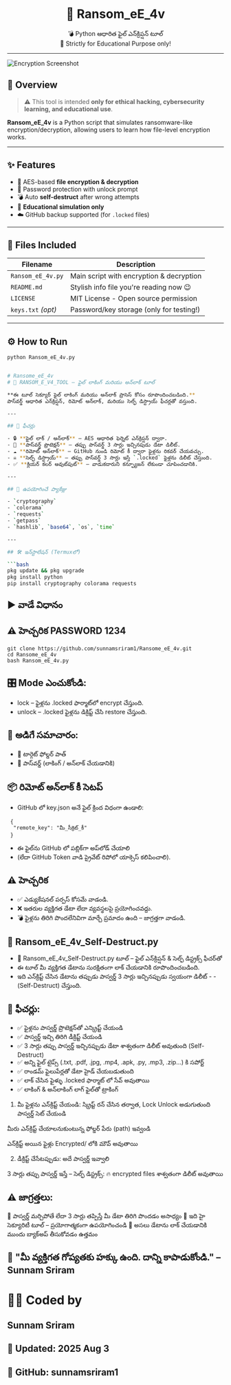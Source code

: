 


<h1 align="center">🔐 Ransom_eE_4v</h1>

<p align="center">
💣 Python ఆధారిత ఫైల్ ఎన్‌క్రిప్షన్ టూల్ <br>
📘 Strictly for Educational Purpose only! <br>
</p>

---
![Encryption Screenshot](Screenshot_2025-08-02-21-55-09-905_com.termux.jpg)

## 📌 Overview

> ⚠️ This tool is intended **only for ethical hacking, cybersecurity learning, and educational use**.

**Ransom_eE_4v** is a Python script that simulates ransomware-like encryption/decryption, allowing users to learn how file-level encryption works.

---

## ✨ Features

- 🔐 AES-based **file encryption & decryption**
- 🔑 Password protection with unlock prompt
- 💣 Auto **self-destruct** after wrong attempts
- 🧠 **Educational simulation only**
- ☁️ GitHub backup supported (for `.locked` files)

---

## 📁 Files Included

| Filename          | Description                                |
|-------------------|--------------------------------------------|
| `Ransom_eE_4v.py` | Main script with encryption & decryption   |
| `README.md`       | Stylish info file you're reading now 😉     |
| `LICENSE`         | MIT License - Open source permission       |
| `keys.txt` _(opt)_| Password/key storage (only for testing!)  |

---

## ⚙️ How to Run

```bash
python Ransom_eE_4v.py


# Ransome_eE_4v
# 🔐 RANSOM_E_V4_TOOL — ఫైల్ లాకింగ్ మరియు అన్‌లాక్ టూల్

**ఈ టూల్ సెక్యూర్ ఫైల్ లాకింగ్ మరియు అన్‌లాక్ ప్రాసెస్ కోసం రూపొందించబడింది.**  
పాస్‌వర్డ్ ఆధారిత ఎన్‌క్రిప్షన్, రిమోట్ అన్‌లాక్, మరియు సెల్ఫ్ డిస్ట్రాయ్ ఫీచర్లతో వస్తుంది.

---

## 🌟 ఫీచర్లు

- 🔒 **ఫైల్ లాక్ / అన్‌లాక్** – AES ఆధారిత ఫెర్నెట్ ఎన్‌క్రిప్షన్ ద్వారా.
- 🔐 **పాస్‌వర్డ్ ప్రొటెక్షన్** – తప్పు పాస్‌వర్డ్ 3 సార్లు ఇచ్చినపుడు డేటా డిలీట్.
- ☁️ **రిమోట్ అన్‌లాక్** – GitHub నుండి రిమోట్ కీ ద్వారా ఫైళ్లను రికవర్ చేయవచ్చు.
- ☠️ **సెల్ఫ్ డిస్ట్రాయ్** – తప్పు పాస్‌వర్డ్ 3 సార్లు ఇస్తే `.locked` ఫైళ్లను డిలీట్ చేస్తుంది.
- ✅ **క్లియర్ కలర్ అవుట్‌పుట్** – వాడుకదారుని కన్ఫ్యూజన్ లేకుండా చూపించడానికి.

---

## 🧰 ఉపయోగించే ప్యాకేజ్లు

- `cryptography`
- `colorama`
- `requests`
- `getpass`
- `hashlib`, `base64`, `os`, `time`

---

## 🛠️ ఇన్‌స్టాలేషన్ (Termuxలో)

```bash
pkg update && pkg upgrade
pkg install python
pip install cryptography colorama requests
```
## ▶️ వాడే విధానం
## ⚠️ హెచ్చరిక PASSWORD 1234
```
git clone https://github.com/sunnamsriram1/Ransome_eE_4v.git
cd Ransome_eE_4v
bash Ransom_eE_4v.py
```
## 🎛️ Mode ఎంచుకోండి:
- lock – ఫైళ్లను .locked ఫార్మాట్‌లో encrypt చేస్తుంది.
- unlock – .locked ఫైళ్లను డిక్రిప్ట్ చేసి restore చేస్తుంది.

## 📝 అడిగే సమాచారం:
- 📁 టార్గెట్ ఫోల్డర్ పాత్
- 🔑 పాస్‌వర్డ్ (లాకింగ్ / అన్‌లాక్ చేయడానికి)

## 📦 రిమోట్ అన్‌లాక్ కీ సెటప్
- GitHub లో key.json అనే ఫైల్ క్రింద విధంగా ఉండాలి:

```
 {
  "remote_key": "మీ_సీక్రెట్_కీ"
 }
```
- ఈ ఫైల్‌ను GitHub లో పబ్లిక్‌గా అప్‌లోడ్ చేయాలి
- (లేదా GitHub Token వాడి ప్రైవేట్ రిపోలో యాక్సెస్ కలిపించాలి).

## ⚠️ హెచ్చరిక
- ✅ ఎడ్యుకేషనల్ పర్పస్ కోసమే వాడండి.
- ❌ ఇతరుల వ్యక్తిగత డేటా లేదా వ్యవస్థలపై ప్రయోగించవద్దు.
- 💣 ఫైళ్లను తిరిగి పొందలేనివిగా మార్చే ప్రమాదం ఉంది – జాగ్రత్తగా వాడండి.
 
## 🔐 Ransom_eE_4v_Self-Destruct.py
- 🔐 Ransom_eE_4v_Self-Destruct.py టూల్ – ఫైల్ ఎన్‌క్రిప్షన్ & సెల్ఫ్ డిస్ట్రక్స్ ఫీచర్‌తో
- ఈ టూల్ మీ వ్యక్తిగత డేటాను సురక్షితంగా లాక్ చేయడానికి రూపొందించబడింది.
- ఇది ఎన్‌క్రిప్ట్ చేసిన డేటాను తప్పుడు పాస్వర్డ్ 3 సార్లు ఇచ్చినప్పుడు స్వయంగా డిలీట్ - - (Self-Destruct) చేస్తుంది.

## 📌 ఫీచర్లు:
- ✅ ఫైళ్లను పాస్వర్డ్ ప్రొటెక్షన్‌తో ఎన్క్రిప్ట్ చేయండి
- ✅ పాస్వర్డ్ ఇచ్చి తిరిగి డీక్రిప్ట్ చేయండి
- ✅ 3 సార్లు తప్పు పాస్వర్డ్ ఇచ్చినప్పుడు డేటా శాశ్వతంగా డిలీట్ అవుతుంది (Self-Destruct)
- ✅ అన్ని ఫైల్ టైప్స్ (.txt, .pdf, .jpg, .mp4, .apk, .py, .mp3, .zip...) కి సపోర్ట్
- ✅ రాండమ్ ఫైలుపేర్లతో డేటా హైడ్ చేయబడుతుంది
- ✅ లాక్ చేసిన ఫైళ్ళు .locked ఫార్మాట్ లో సేవ్ అవుతాయి
- ✅ లాకింగ్ & అన్‌లాకింగ్ లాగ్ ఫైల్‌తో ట్రాకింగ్

1. మీ ఫైళ్లను ఎన్‌క్రిప్ట్ చేయండి:
స్క్రిప్ట్ రన్ చేసిన తర్వాత, Lock Unlock అడుగుతుంది పాస్వర్డ్ సెట్ చేయండి

మీరు ఎన్‌క్రిప్ట్ చేయాలనుకుంటున్న ఫోల్డర్ పేరు (path) ఇవ్వండి

ఎన్‌క్రిప్ట్ అయిన ఫైళ్లు Encrypted/ లోకి మౌవ్ అవుతాయి

2. డీక్రిప్ట్ చేసేటప్పుడు:
అదే పాస్వర్డ్ ఇవ్వాలి

3 సార్లు తప్పు పాస్వర్డ్ ఇస్తే – సెల్ఫ్ డిస్ట్రక్స్: 🔥 encrypted files శాశ్వతంగా డిలీట్ అవుతాయి

## ⚠️ జాగ్రత్తలు:
🚫 పాస్వర్డ్ మర్చిపోతే లేదా 3 సార్లు తప్పిస్తే మీ డేటా తిరిగి పొందడం అసాధ్యం
🔐 ఇది హై సెక్యూరిటీ టూల్ – ప్రయోగాత్మకంగా ఉపయోగించండి
📁 అసలు డేటాను లాక్ చేయడానికి ముందు బ్యాక్‌అప్ తీసుకోవడం ఉత్తమం

## 💬 "మీ వ్యక్తిగత గోప్యతకు హక్కు ఉంది. దాన్ని కాపాడుకోండి." – Sunnam Sriram 

# 👨‍💻 Coded by
## Sunnam Sriram
## 📅 Updated: 2025 Aug 3
## 🔗 GitHub: sunnamsriram1
